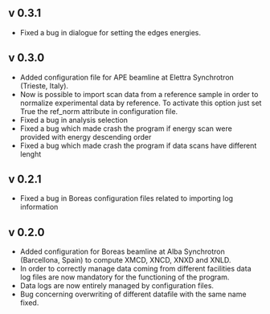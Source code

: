 v 0.3.1
-------
- Fixed a bug in dialogue for setting the edges energies.

v 0.3.0
-------
- Added configuration file for APE beamline at Elettra Synchrotron (Trieste,
Italy).
- Now is possible to import scan data from a reference sample in order to
normalize experimental data by reference. To activate this option just set True 
the ref_norm attribute in configuration file.
- Fixed a bug in analysis selection
- Fixed a bug which made crash the program if energy scan were provided with
energy descending order
- Fixed a bug which made crash the program if data scans have different lenght

v 0.2.1
-------
- Fixed a bug in Boreas configuration files related to importing log information

v 0.2.0
-------
- Added configuration for Boreas beamline at Alba Synchrotron (Barcellona, 
Spain) to compute XMCD, XNCD, XNXD and XNLD.
- In order to correctly manage data coming from different facilities data log 
files are now mandatory for the functioning of the program.
- Data logs are now entirely managed by configuration files.
- Bug concerning overwriting of different datafile with the same name fixed.